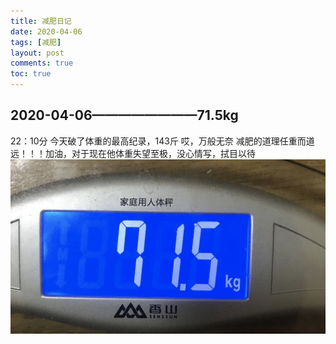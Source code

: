 ```yaml
---
title: 减肥日记
date: 2020-04-06
tags: [减肥]
layout: post
comments: true
toc: true
---
```


## 2020-04-06————————71.5kg 
22：10分
今天破了体重的最高纪录，143斤
哎，万般无奈
减肥的道理任重而道远！！！加油，对于现在他体重失望至极，没心情写，拭目以待
![-w469](media/15861834968517/15861835898936.jpg)

